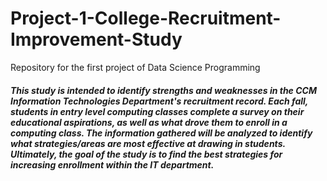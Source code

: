 # Project-1-College-Recruitment-Improvement-Study
 Repository for the first project of Data Science Programming

##### This study is intended to identify strengths and weaknesses in the CCM Information Technologies Department's recruitment record. Each fall, students in entry level computing classes complete a survey on their educational aspirations, as well as what drove them to enroll in a computing class. The information gathered will be analyzed to identify what strategies/areas are most effective at drawing in students. Ultimately, the goal of the study is to find the best strategies for increasing enrollment within the IT department.
